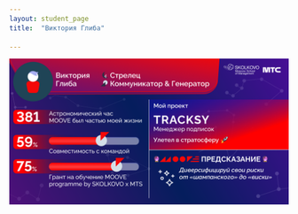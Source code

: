 ```yaml
---
layout: student_page
title:  "Виктория Глиба"

---
```

<img class="img-fluid" src="/img/posts/Виктория Глиба.png" alt="moove-2">
